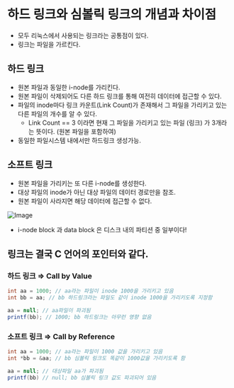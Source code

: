 # 하드 링크와 심볼릭 링크의 개념과 차이점

- 모두 리눅스에서 사용되는 링크라는 공통점이 있다.
- 링크는 파일을 가르킨다.

## 하드 링크

- 원본 파일과 동일한 i-node를 가리킨다.
- 원본 파일이 삭제되어도 다른 하드 링크를 통해 여전히 데이터에 접근할 수 있다.
- 파일의 inode마다 링크 카운트(Link Count)가 존재해서 그 파일을 가리키고 있는 다른 파일의 개수를 알 수 있다.
    - Link Count == 3 이라면 현재 그 파일을 가리키고 있는 파일 (링크) 가 3개라는 뜻이다. (원본 파일을 포함하여)
- 동일한 파일시스템 내에서만 하드링크 생성가능.

## 소프트 링크

- 원본 파일을 가리키는 또 다른 i-node를 생성한다.
- 대상 파일의 inode가 아닌 대상 파일의 데이터 경로만을 참조.
- 원본 파일이 사라지면 해당 데이터에 접근할 수 없다.

![Image](https://github.com/user-attachments/assets/d75a46be-a81a-446c-b23d-5cfffe736e39)

- i-node block 과 data block 은 디스크 내의 파티션 중 일부이다!

## 링크는 결국 C 언어의 포인터와 같다.

### 하드 링크 ⇒ Call by Value

```java
int aa = 1000; // aa라는 파일이 inode 1000을 가리키고 있음
int bb = aa; // bb 하드링크라는 파일도 같이 inode 1000을 가리키도록 지정함

aa = null; // aa파일이 파괴됨
printf(bb); // 1000; bb 하드링크는 아무런 영향 없음
```

### 소프트 링크 ⇒ Call by Reference

```java
int aa = 1000; // aa라는 파일이 1000 값을 가리키고 있음
int *bb = &aa; // bb 심볼릭 링크도 똑같이 1000값을 가리키도록 함

aa = null; // 대상파일 aa가 파괴됨
printf(bb) // null; bb 심볼릭 링크 값도 파괴되어 있음
```